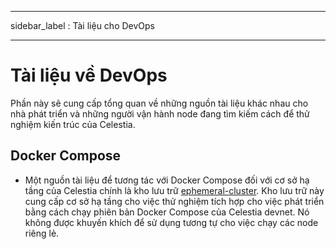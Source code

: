 - - -
sidebar_label : Tài liệu cho DevOps
- - -

# Tài liệu về DevOps

Phần này sẽ cung cấp tổng quan về những nguồn tài liệu khác nhau cho nhà phát triển và những người vận hành node đang tìm kiếm cách để thử nghiệm kiến trúc của Celestia.

## Docker Compose

* Một nguồn tài liệu để tương tác với Docker Compose đối với cơ sở hạ tầng của Celestia chính là kho lưu trữ [ephemeral-cluster](https://github.com/celestiaorg/ephemeral-cluster). Kho lưu trữ này cung cấp cơ sở hạ tầng cho việc thử nghiệm tích hợp cho việc phát triển bằng cách chạy phiên bản Docker Compose của Celestia devnet. Nó không được khuyến khích để sử dụng tương tự cho việc chạy các node riêng lẻ.
